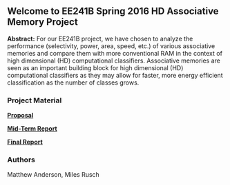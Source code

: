 ## Welcome to EE241B Spring 2016 HD Associative Memory Project

**Abstract:** For our EE241B project, we have chosen to analyze the performance (selectivity, power, area, speed, etc.) of various associative memories and compare them with more conventional RAM in the context of high dimensional (HD) computational classifiers. Associative memories are seen as an important building block for high dimensional (HD) computational classifiers as they may allow for faster, more energy efficient classification as the number of classes grows.

### Project Material

**[Proposal](https://github.com/milesrusch/HD-Associative-Memory/blob/master/ee241b%20project%20proposal.pdf)** 

**[Mid-Term Report](https://github.com/milesrusch/HD-Associative-Memory/edit/master/README.md)** 

**[Final Report](https://github.com/milesrusch/HD-Associative-Memory/edit/master/README.md)** 

### Authors

Matthew Anderson, Miles Rusch
